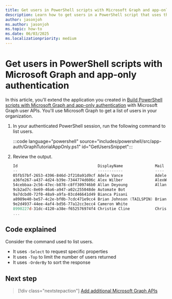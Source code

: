 ```yaml
---
title: Get users in PowerShell scripts with Microsoft Graph and app-only authentication
description: Learn how to get users in a PowerShell script that uses the Microsoft Graph API to access data using app-only authentication.
author: jasonjoh
ms.author: jasonjoh
ms.topic: how-to
ms.date: 06/03/2025
ms.localizationpriority: medium
---
```


# Get users in PowerShell scripts with Microsoft Graph and app-only authentication

In this article, you'll extend the application you created in [Build PowerShell scripts with Microsoft Graph and app-only authentication](powershell-app-only.md) with Microsoft Graph user APIs. You'll use Microsoft Graph to get a list of users in your organization.

1. In your authenticated PowerShell session, run the following command to list users.

    :::code language="powershell" source="includes/powershell/src/app-auth/GraphTutorialAppOnly.ps1" id="GetUsersSnippet":::

1. Review the output.

    ```powershell
    Id                                   DisplayName              Mail                  UserPrincipalName UserType
    --                                   -----------              ----                  ----------------- --------
    05fb57bf-2653-4396-846d-2f210a91d9cf Adele Vance              AdeleV@contoso.com
    a36fe267-a437-4d24-b39e-7344774d606c Alex Wilber              AlexW@contoso.com
    54cebbaa-2c56-47ec-b878-c8ff309746b0 Allan Deyoung            AllanD@contoso.com
    9cb2ad7c-8e69-46a6-a947-a02c255048de Automate Bot
    9a7dcbd0-72f0-48a9-a9fa-03cd46641d49 Bianca Pisani
    a8989e40-be57-4c2e-bf0b-7cdc471e9cc4 Brian Johnson (TAILSPIN) BrianJ@contoso.com
    9e2d4937-44ee-4af4-bd56-77a12cc3ecc4 Cameron White
    8990227d-31dc-4120-a38e-f652576974f4 Christie Cline           ChristieC@contoso.com
    ...
    ```

## Code explained

Consider the command used to list users.

- It uses `-Select` to request specific properties
- It uses `-Top` to limit the number of users returned
- It uses `-OrderBy` to sort the response

## Next step

> [!div class="nextstepaction"]
> [Add additional Microsoft Graph APIs](powershell-app-only-extend-app.md)
